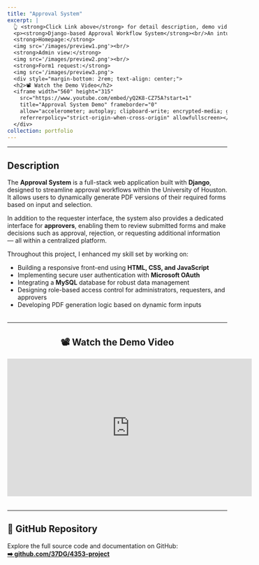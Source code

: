 ```yaml
---
title: "Approval System"
excerpt: |
  👆 <strong>Click Link above</strong> for detail description, demo video and repo link.
  <p><strong>Django-based Approval Workflow System</strong><br/>An intuitive platform for dynamic form submission and  approval — with role-based access, PDF generation, and Microsoft OAuth integration.</p>
  <strong>Homepage:</strong>
  <img src='/images/preview1.png'><br/>
  <strong>Admin view:</strong>
  <img src='/images/preview2.png'><br/>
  <strong>Form1 request:</strong>
  <img src='/images/preview3.png'>
  <div style="margin-bottom: 2rem; text-align: center;">
  <h2>📽 Watch the Demo Video</h2>
  <iframe width="560" height="315" 
    src="https://www.youtube.com/embed/yQ2K8-CZ75A?start=1" 
    title="Approval System Demo" frameborder="0"
    allow="accelerometer; autoplay; clipboard-write; encrypted-media; gyroscope; picture-in-picture; web-share"
    referrerpolicy="strict-origin-when-cross-origin" allowfullscreen></iframe>
  </div>
collection: portfolio
---
```

-----------------------
<div style="margin-bottom: 2rem;">
  <h2>Description</h2>
  <p>
    The <strong>Approval System</strong> is a full-stack web application built with <strong>Django</strong>, designed to streamline approval workflows within the University of Houston. It allows users to dynamically generate PDF versions of their required forms based on input and selection.
  </p>
  <p>
    In addition to the requester interface, the system also provides a dedicated interface for <strong>approvers</strong>, enabling them to review submitted forms and make decisions such as approval, rejection, or requesting additional information — all within a centralized platform.
  </p>
  <p>
    Throughout this project, I enhanced my skill set by working on:
  </p>
  <ul>
    <li>Building a responsive front-end using <strong>HTML, CSS, and JavaScript</strong></li>
    <li>Implementing secure user authentication with <strong>Microsoft OAuth</strong></li>
    <li>Integrating a <strong>MySQL</strong> database for robust data management</li>
    <li>Designing role-based access control for administrators, requesters, and approvers</li>
    <li>Developing PDF generation logic based on dynamic form inputs</li>
  </ul>
</div>


-----------------------

<div style="margin-bottom: 2rem; text-align: center;">
  <h2>📽 Watch the Demo Video</h2>
  <iframe width="560" height="315" 
    src="https://www.youtube.com/embed/yQ2K8-CZ75A?start=1" 
    title="Approval System Demo" frameborder="0"
    allow="accelerometer; autoplay; clipboard-write; encrypted-media; gyroscope; picture-in-picture; web-share"
    referrerpolicy="strict-origin-when-cross-origin" allowfullscreen></iframe>
</div>

-------------------------

<div style="margin-bottom: 2rem;">
  <h2>📂 GitHub Repository</h2>
  <p>
    Explore the full source code and documentation on GitHub:<br/>
    <a href="https://github.com/37DG/4353-project" target="_blank">
      <strong>➡️ github.com/37DG/4353-project</strong>
    </a>
  </p>
</div>
